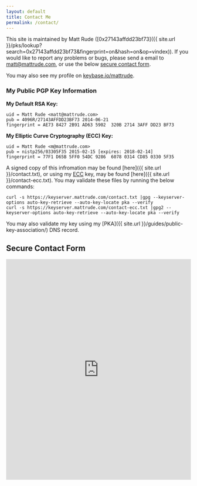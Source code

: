 ```yaml
---
layout: default
title: Contact Me
permalink: /contact/
---
```


This site is maintained by Matt Rude ([0x27143affdd23bf73]({{ site.url }}/pks/lookup?search=0x27143affdd23bf73&fingerprint=on&hash=on&op=vindex)). If you would like to report any problems or bugs, please send a email to <matt@mattrude.com>, or use the below <a href="#" onclick="javascript:window.open('https://encrypt.to/matt', '_blank', 'toolbar=no, scrollbars=no, resizable=yes, width=800, height=550');">secure contact form</a>.

<!--Alternatively, you may send me a message via [bitmessage](http://bitmessage.org) by sending a message to the secure address `BM-NC4p7gxf1Ejrip9AJisx66FYXjvnsAB4`.-->
You may also see my profile on [keybase.io/mattrude](https://keybase.io/mattrude).

### My Public PGP Key Information

**My Default RSA Key:**

    uid = Matt Rude <matt@mattrude.com>
    pub = 4096R/27143AFFDD23BF73 2014-06-21
    fingerprint = AE73 8427 2B91 AD63 5902  320B 2714 3AFF DD23 BF73

**My Elliptic Curve Cryptography (ECC) Key:**

    uid = Matt Rude <m@mattrude.com>
    pub = nistp256/03305F35 2015-02-15 [expires: 2018-02-14]
    fingerprint = 77F1 D65B 5FF0 54DC 9286  6078 0314 CD85 0330 5F35

A signed copy of this infromation may be found [here]({{ site.url }}/contact.txt), or using my [ECC](http://en.wikipedia.org/wiki/Elliptic_curve_cryptography) key, may be found [here]({{ site.url }}/contact-ecc.txt). You may validate these files by running the below commands:

    curl -s https://keyserver.mattrude.com/contact.txt |gpg --keyserver-options auto-key-retrieve --auto-key-locate pka --verify
    curl -s https://keyserver.mattrude.com/contact-ecc.txt |gpg2 --keyserver-options auto-key-retrieve --auto-key-locate pka --verify

You may also validate my key using my [PKA]({{ site.url }}/guides/public-key-association/) DNS record.

## Secure Contact Form

<iframe height="600" width="100%" frameborder="0" src="https://encrypt.to/matt"></iframe>
